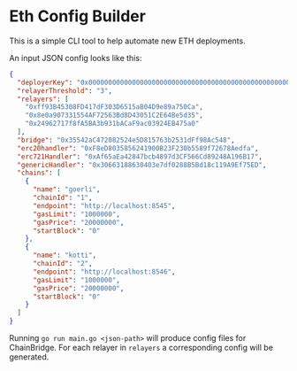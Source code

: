# Eth Config Builder

This is a simple CLI tool to help automate new ETH deployments.

An input JSON config looks like this:

```json
{
  "deployerKey": "0x000000000000000000000000000000000000000000000000000000616c696365",
  "relayerThreshold": "3",
  "relayers": [
    "0xff93B45308FD417dF303D6515aB04D9e89a750Ca",
    "0x8e0a907331554AF72563Bd8D43051C2E64Be5d35",
    "0x24962717f8fA5BA3b931bACaF9ac03924EB475a0"
  ],
  "bridge": "0x35542aC472082524e5D815763b2531dFf98Ac548",
  "erc20handler": "0xF8eD8035856241900B23F230b5589f72678Aedfa",
  "erc721Handler": "0xAf65aEa42847bcb4897d3CF566Cd89248A196B17",
  "genericHandler": "0x30663188630403e7df0288B5Bd18c119A9Ef75ED",
  "chains": [
    {
      "name": "goerli",
      "chainId": "1",
      "endpoint": "http://localhost:8545",
      "gasLimit": "1000000",
      "gasPrice": "20000000",
      "startBlock": "0"
    },
    {
      "name": "kotti",
      "chainId": "2",
      "endpoint": "http://localhost:8546",
      "gasLimit": "1000000",
      "gasPrice": "20000000",
      "startBlock": "0"
    }
  ]
}
```

Running `go run main.go <json-path>` will produce config files for ChainBridge. For each relayer in `relayers` a corresponding config will be generated.